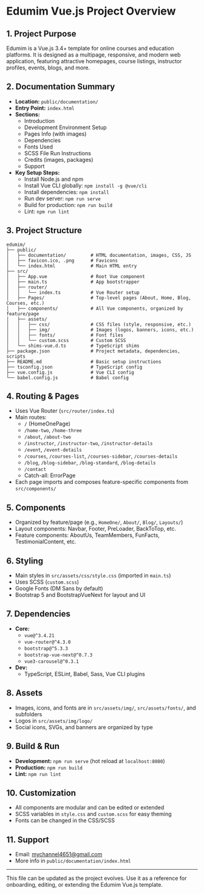 # Edumim Vue.js Project Overview

## 1. Project Purpose
Edumim is a Vue.js 3.4+ template for online courses and education platforms. It is designed as a multipage, responsive, and modern web application, featuring attractive homepages, course listings, instructor profiles, events, blogs, and more.

## 2. Documentation Summary
- **Location:** `public/documentation/`
- **Entry Point:** `index.html`
- **Sections:**
  - Introduction
  - Development Environment Setup
  - Pages Info (with images)
  - Dependencies
  - Fonts Used
  - SCSS File Run Instructions
  - Credits (images, packages)
  - Support
- **Key Setup Steps:**
  - Install Node.js and npm
  - Install Vue CLI globally: `npm install -g @vue/cli`
  - Install dependencies: `npm install`
  - Run dev server: `npm run serve`
  - Build for production: `npm run build`
  - Lint: `npm run lint`

## 3. Project Structure
```
edumim/
├── public/
│   ├── documentation/         # HTML documentation, images, CSS, JS
│   ├── favicon.ico, .png      # Favicons
│   └── index.html             # Main HTML entry
├── src/
│   ├── App.vue                # Root Vue component
│   ├── main.ts                # App bootstrapper
│   ├── router/
│   │   └── index.ts           # Vue Router setup
│   ├── Pages/                 # Top-level pages (About, Home, Blog, Courses, etc.)
│   ├── components/            # All Vue components, organized by feature/page
│   ├── assets/
│   │   ├── css/               # CSS files (style, responsive, etc.)
│   │   ├── img/               # Images (logos, banners, icons, etc.)
│   │   ├── fonts/             # Font files
│   │   └── custom.scss        # Custom SCSS
│   └── shims-vue.d.ts         # TypeScript shims
├── package.json               # Project metadata, dependencies, scripts
├── README.md                  # Basic setup instructions
├── tsconfig.json              # TypeScript config
├── vue.config.js              # Vue CLI config
└── babel.config.js            # Babel config
```

## 4. Routing & Pages
- Uses Vue Router (`src/router/index.ts`)
- Main routes:
  - `/` (HomeOnePage)
  - `/home-two`, `/home-three`
  - `/about`, `/about-two`
  - `/instructor`, `/instructor-two`, `/instructor-details`
  - `/event`, `/event-details`
  - `/courses`, `/courses-list`, `/courses-sidebar`, `/courses-details`
  - `/blog`, `/blog-sidebar`, `/blog-standard`, `/blog-details`
  - `/contact`
  - Catch-all: ErrorPage
- Each page imports and composes feature-specific components from `src/components/`

## 5. Components
- Organized by feature/page (e.g., `HomeOne/`, `About/`, `Blog/`, `Layouts/`)
- Layout components: Navbar, Footer, PreLoader, BackToTop, etc.
- Feature components: AboutUs, TeamMembers, FunFacts, TestimonialContent, etc.

## 6. Styling
- Main styles in `src/assets/css/style.css` (imported in `main.ts`)
- Uses SCSS (`custom.scss`)
- Google Fonts (DM Sans by default)
- Bootstrap 5 and BootstrapVueNext for layout and UI

## 7. Dependencies
- **Core:**
  - `vue@^3.4.21`
  - `vue-router@^4.3.0`
  - `bootstrap@^5.3.3`
  - `bootstrap-vue-next@^0.7.3`
  - `vue3-carousel@^0.3.1`
- **Dev:**
  - TypeScript, ESLint, Babel, Sass, Vue CLI plugins

## 8. Assets
- Images, icons, and fonts are in `src/assets/img/`, `src/assets/fonts/`, and subfolders
- Logos in `src/assets/img/logo/`
- Social icons, SVGs, and banners are organized by type

## 9. Build & Run
- **Development:** `npm run serve` (hot reload at `localhost:8080`)
- **Production:** `npm run build`
- **Lint:** `npm run lint`

## 10. Customization
- All components are modular and can be edited or extended
- SCSS variables in `style.css` and `custom.scss` for easy theming
- Fonts can be changed in the CSS/SCSS

## 11. Support
- Email: mychannel4651@gmail.com
- More info in `public/documentation/index.html`

---

This file can be updated as the project evolves. Use it as a reference for onboarding, editing, or extending the Edumim Vue.js template. 